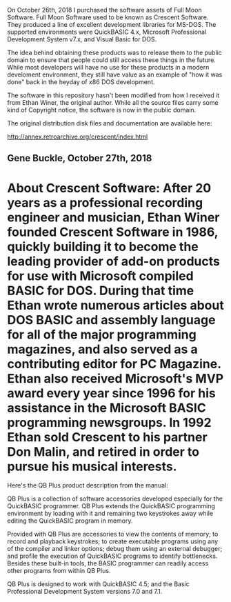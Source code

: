 On October 26th, 2018 I purchased the software assets of Full Moon Software.
Full Moon Software used to be known as Crescent Software.  They produced a line
of excellent development libraries for MS-DOS.  The supported environments were
QuickBASIC 4.x, Microsoft Professional Development System v7.x, and Visual 
Basic for DOS.

The idea behind obtaining these products was to release them to the public
domain to ensure that people could still access these things in the future.
While most developers will have no use for these products in a modern 
develoment environment, they still have value as an example of "how it was 
done" back in the heyday of x86 DOS development. 

The software in this repository hasn't been modified from how I received it 
from Ethan Winer, the original author.  While all the source files carry some 
kind of Copyright notice, the software is now in the public domain.

The original distribution disk files and documentation are available here:

http://annex.retroarchive.org/crescent/index.html

Gene Buckle, October 27th, 2018
-------------------------------------------------------------------------------
About Crescent Software:
After 20 years as a professional recording engineer and musician, Ethan
Winer founded Crescent Software in 1986, quickly building it to become the
leading provider of add-on products for use with Microsoft compiled BASIC
for DOS. During that time Ethan wrote numerous articles about DOS BASIC and
assembly language for all of the major programming magazines, and also
served as a contributing editor for PC Magazine. Ethan also received
Microsoft's MVP award every year since 1996 for his assistance in the
Microsoft BASIC programming newsgroups. In 1992 Ethan sold Crescent to his
partner Don Malin, and retired in order to pursue his musical interests.
===============================================================================

Here's the QB Plus product description from the manual:

QB Plus is a collection of software accessories developed especially for
the QuickBASIC programmer.  QB Plus extends the QuickBASIC programming
environment by loading with it and remaining two keystrokes away while
editing the QuickBASIC program in memory.

Provided with QB Plus are accessories to view the contents of memory;
to record and playback keystrokes; to create executable programs using
any of the compiler and linker options; debug them using an external
debugger; and profile the execution of QuickBASIC programs to identify
bottlenecks.  Besides these built-in tools, the BASIC programmer can 
readily access other programs from within QB Plus.

QB Plus is designed to work with QuickBASIC 4.5; and the Basic Professional
Development System versions 7.0 and 7.1.